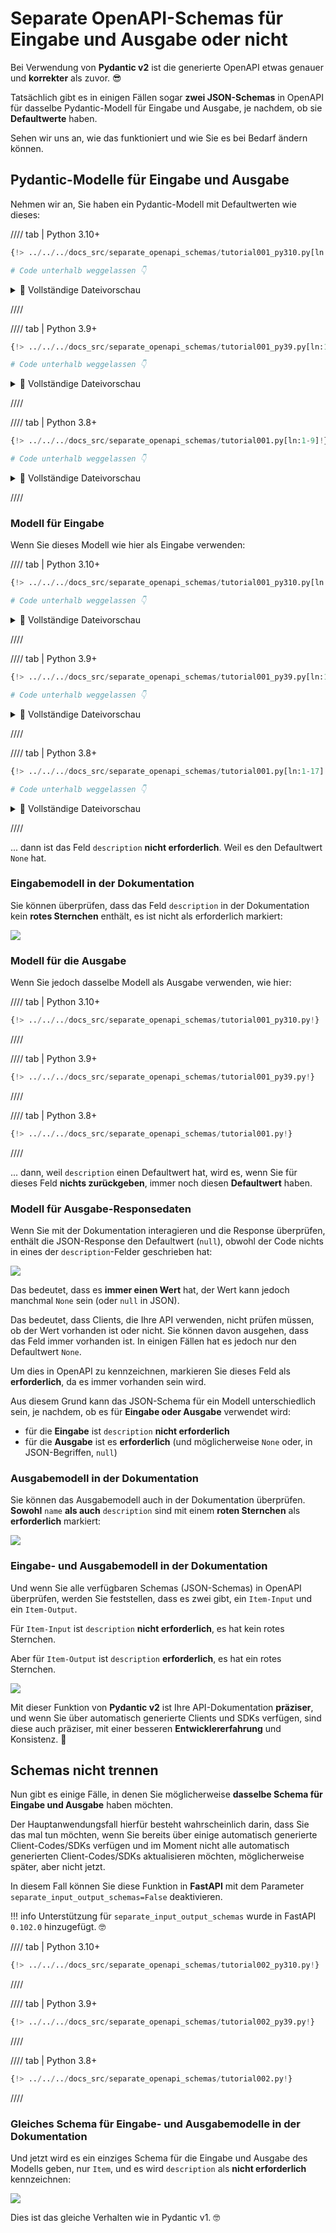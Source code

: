 # Separate OpenAPI-Schemas für Eingabe und Ausgabe oder nicht

Bei Verwendung von **Pydantic v2** ist die generierte OpenAPI etwas genauer und **korrekter** als zuvor. 😎

Tatsächlich gibt es in einigen Fällen sogar **zwei JSON-Schemas** in OpenAPI für dasselbe Pydantic-Modell für Eingabe und Ausgabe, je nachdem, ob sie **Defaultwerte** haben.

Sehen wir uns an, wie das funktioniert und wie Sie es bei Bedarf ändern können.

## Pydantic-Modelle für Eingabe und Ausgabe

Nehmen wir an, Sie haben ein Pydantic-Modell mit Defaultwerten wie dieses:

//// tab | Python 3.10+

```Python hl_lines="7"
{!> ../../../docs_src/separate_openapi_schemas/tutorial001_py310.py[ln:1-7]!}

# Code unterhalb weggelassen 👇
```

<details>
<summary>👀 Vollständige Dateivorschau</summary>

```Python
{!> ../../../docs_src/separate_openapi_schemas/tutorial001_py310.py!}
```

</details>

////

//// tab | Python 3.9+

```Python hl_lines="9"
{!> ../../../docs_src/separate_openapi_schemas/tutorial001_py39.py[ln:1-9]!}

# Code unterhalb weggelassen 👇
```

<details>
<summary>👀 Vollständige Dateivorschau</summary>

```Python
{!> ../../../docs_src/separate_openapi_schemas/tutorial001_py39.py!}
```

</details>

////

//// tab | Python 3.8+

```Python hl_lines="9"
{!> ../../../docs_src/separate_openapi_schemas/tutorial001.py[ln:1-9]!}

# Code unterhalb weggelassen 👇
```

<details>
<summary>👀 Vollständige Dateivorschau</summary>

```Python
{!> ../../../docs_src/separate_openapi_schemas/tutorial001.py!}
```

</details>

////

### Modell für Eingabe

Wenn Sie dieses Modell wie hier als Eingabe verwenden:

//// tab | Python 3.10+

```Python hl_lines="14"
{!> ../../../docs_src/separate_openapi_schemas/tutorial001_py310.py[ln:1-15]!}

# Code unterhalb weggelassen 👇
```

<details>
<summary>👀 Vollständige Dateivorschau</summary>

```Python
{!> ../../../docs_src/separate_openapi_schemas/tutorial001_py310.py!}
```

</details>

////

//// tab | Python 3.9+

```Python hl_lines="16"
{!> ../../../docs_src/separate_openapi_schemas/tutorial001_py39.py[ln:1-17]!}

# Code unterhalb weggelassen 👇
```

<details>
<summary>👀 Vollständige Dateivorschau</summary>

```Python
{!> ../../../docs_src/separate_openapi_schemas/tutorial001_py39.py!}
```

</details>

////

//// tab | Python 3.8+

```Python hl_lines="16"
{!> ../../../docs_src/separate_openapi_schemas/tutorial001.py[ln:1-17]!}

# Code unterhalb weggelassen 👇
```

<details>
<summary>👀 Vollständige Dateivorschau</summary>

```Python
{!> ../../../docs_src/separate_openapi_schemas/tutorial001.py!}
```

</details>

////

... dann ist das Feld `description` **nicht erforderlich**. Weil es den Defaultwert `None` hat.

### Eingabemodell in der Dokumentation

Sie können überprüfen, dass das Feld `description` in der Dokumentation kein **rotes Sternchen** enthält, es ist nicht als erforderlich markiert:

<div class="screenshot">
<img src="/img/tutorial/separate-openapi-schemas/image01.png">
</div>

### Modell für die Ausgabe

Wenn Sie jedoch dasselbe Modell als Ausgabe verwenden, wie hier:

//// tab | Python 3.10+

```Python hl_lines="19"
{!> ../../../docs_src/separate_openapi_schemas/tutorial001_py310.py!}
```

////

//// tab | Python 3.9+

```Python hl_lines="21"
{!> ../../../docs_src/separate_openapi_schemas/tutorial001_py39.py!}
```

////

//// tab | Python 3.8+

```Python hl_lines="21"
{!> ../../../docs_src/separate_openapi_schemas/tutorial001.py!}
```

////

... dann, weil  `description` einen Defaultwert hat, wird es, wenn Sie für dieses Feld **nichts zurückgeben**, immer noch diesen **Defaultwert** haben.

### Modell für Ausgabe-Responsedaten

Wenn Sie mit der Dokumentation interagieren und die Response überprüfen, enthält die JSON-Response den Defaultwert (`null`), obwohl der Code nichts in eines der `description`-Felder geschrieben hat:

<div class="screenshot">
<img src="/img/tutorial/separate-openapi-schemas/image02.png">
</div>

Das bedeutet, dass es **immer einen Wert** hat, der Wert kann jedoch manchmal `None` sein (oder `null` in JSON).

Das bedeutet, dass Clients, die Ihre API verwenden, nicht prüfen müssen, ob der Wert vorhanden ist oder nicht. Sie können davon ausgehen, dass das Feld immer vorhanden ist. In einigen Fällen hat es jedoch nur den Defaultwert `None`.

Um dies in OpenAPI zu kennzeichnen, markieren Sie dieses Feld als **erforderlich**, da es immer vorhanden sein wird.

Aus diesem Grund kann das JSON-Schema für ein Modell unterschiedlich sein, je nachdem, ob es für **Eingabe oder Ausgabe** verwendet wird:

* für die **Eingabe** ist `description` **nicht erforderlich**
* für die **Ausgabe** ist es **erforderlich** (und möglicherweise `None` oder, in JSON-Begriffen, `null`)

### Ausgabemodell in der Dokumentation

Sie können das Ausgabemodell auch in der Dokumentation überprüfen. **Sowohl** `name` **als auch** `description` sind mit einem **roten Sternchen** als **erforderlich** markiert:

<div class="screenshot">
<img src="/img/tutorial/separate-openapi-schemas/image03.png">
</div>

### Eingabe- und Ausgabemodell in der Dokumentation

Und wenn Sie alle verfügbaren Schemas (JSON-Schemas) in OpenAPI überprüfen, werden Sie feststellen, dass es zwei gibt, ein `Item-Input` und ein `Item-Output`.

Für `Item-Input` ist `description` **nicht erforderlich**, es hat kein rotes Sternchen.

Aber für `Item-Output` ist `description` **erforderlich**, es hat ein rotes Sternchen.

<div class="screenshot">
<img src="/img/tutorial/separate-openapi-schemas/image04.png">
</div>

Mit dieser Funktion von **Pydantic v2** ist Ihre API-Dokumentation **präziser**, und wenn Sie über automatisch generierte Clients und SDKs verfügen, sind diese auch präziser, mit einer besseren **Entwicklererfahrung** und Konsistenz. 🎉

## Schemas nicht trennen

Nun gibt es einige Fälle, in denen Sie möglicherweise **dasselbe Schema für Eingabe und Ausgabe** haben möchten.

Der Hauptanwendungsfall hierfür besteht wahrscheinlich darin, dass Sie das mal tun möchten, wenn Sie bereits über einige automatisch generierte Client-Codes/SDKs verfügen und im Moment nicht alle automatisch generierten Client-Codes/SDKs aktualisieren möchten, möglicherweise später, aber nicht jetzt.

In diesem Fall können Sie diese Funktion in **FastAPI** mit dem Parameter `separate_input_output_schemas=False` deaktivieren.

!!! info
    Unterstützung für `separate_input_output_schemas` wurde in FastAPI `0.102.0` hinzugefügt. 🤓

//// tab | Python 3.10+

```Python hl_lines="10"
{!> ../../../docs_src/separate_openapi_schemas/tutorial002_py310.py!}
```

////

//// tab | Python 3.9+

```Python hl_lines="12"
{!> ../../../docs_src/separate_openapi_schemas/tutorial002_py39.py!}
```

////

//// tab | Python 3.8+

```Python hl_lines="12"
{!> ../../../docs_src/separate_openapi_schemas/tutorial002.py!}
```

////

### Gleiches Schema für Eingabe- und Ausgabemodelle in der Dokumentation

Und jetzt wird es ein einziges Schema für die Eingabe und Ausgabe des Modells geben, nur `Item`, und es wird `description` als **nicht erforderlich** kennzeichnen:

<div class="screenshot">
<img src="/img/tutorial/separate-openapi-schemas/image05.png">
</div>

Dies ist das gleiche Verhalten wie in Pydantic v1. 🤓
